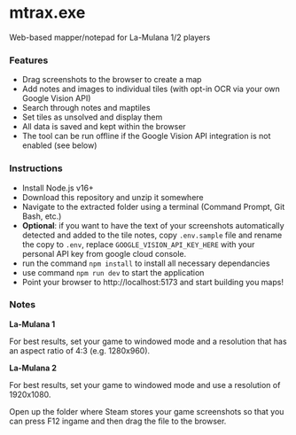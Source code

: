 # mtrax.exe

Web-based mapper/notepad for La-Mulana 1/2 players

### Features

- Drag screenshots to the browser to create a map
- Add notes and images to individual tiles (with opt-in OCR via your own Google Vision API)
- Search through notes and maptiles
- Set tiles as unsolved and display them
- All data is saved and kept within the browser
- The tool can be run offline if the Google Vision API integration is not enabled (see below)

### Instructions

- Install Node.js v16+
- Download this repository and unzip it somewhere
- Navigate to the extracted folder using a terminal (Command Prompt, Git Bash, etc.)
- **Optional**: if you want to have the text of your screenshots automatically detected and added to the tile notes, copy `.env.sample` file and rename the copy to `.env`, replace `GOOGLE_VISION_API_KEY_HERE` with your personal API key from google cloud console.
- run the command `npm install` to install all necessary dependancies
- use command `npm run dev` to start the application
- Point your browser to http://localhost:5173 and start building you maps!

### Notes

**La-Mulana 1**

For best results, set your game to windowed mode and a resolution that has an aspect ratio of 4:3 (e.g. 1280x960).

**La-Mulana 2**

For best results, set your game to windowed mode and use a resolution of 1920x1080.

Open up the folder where Steam stores your game screenshots so that you can press F12 ingame and then drag the file to the browser.
